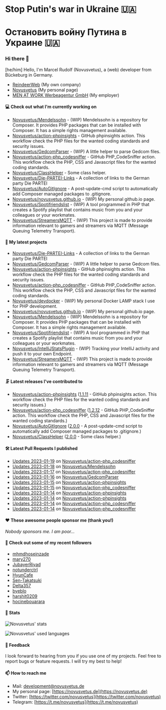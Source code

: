 # Stop Putin's war in Ukraine 🇺🇦
# Остановить войну Путина в Украине 🇺🇦

### Hi there 👋

[he/him]
Hello, I'm Marcel Rudolf (Novusvetus), a (web) developer from Bückeburg in Germany.

* [ReindeerWeb](https://reindeer-web.de) (My own company)
* [Novusvetus](https://novusvetus.de) (My personal page)
* [MEN AT WORK Werbeagentur GmbH](https://www.men-at-work.de/) (My employer)

#### 💻 Check out what I'm currently working on

- [Novusvetus/Mendelssohn](https://github.com/Novusvetus/Mendelssohn) - (WIP) Mendelssohn is a repository for Composer. It provides PHP packages that can be installed with Composer. It has a simple rights management available.
- [Novusvetus/action-phpinsights](https://github.com/Novusvetus/action-phpinsights) - GitHub phpinsights action. This workflow check the PHP files for the wanted coding standards and security issues.
- [Novusvetus/GedcomParser](https://github.com/Novusvetus/GedcomParser) - (WIP) A little helper to parse Gedcom files.
- [Novusvetus/action-php_codesniffer](https://github.com/Novusvetus/action-php_codesniffer) - GitHub PHP_CodeSniffer action. This workflow check the PHP, CSS and Javascript files for the wanted coding standards.
- [Novusvetus/ClassHelper](https://github.com/Novusvetus/ClassHelper) - Some class helper.
- [Novusvetus/Die-PARTEI-Links](https://github.com/Novusvetus/Die-PARTEI-Links) - A collection of links to the German party Die PARTEI
- [Novusvetus/AutoGitIgnore](https://github.com/Novusvetus/AutoGitIgnore) - A post-update-cmd script to automatically add Composer managed packages to .gitignore.
- [Novusvetus/novusvetus.github.io](https://github.com/Novusvetus/novusvetus.github.io) - (WIP) My personal github.io page.
- [Novusvetus/Spotifriendslist](https://github.com/Novusvetus/Spotifriendslist) - (WIP) A tool programmed in PHP that creates a Spotify playlist that contains music from you and your colleagues or your workmates.
- [Novusvetus/StreamersMQTT](https://github.com/Novusvetus/StreamersMQTT) - (WIP) This project is made to provide information relevant to gamers and streamers via MQTT (Message Queuing Telemetry Transport).

#### 🐣 My latest projects

- [Novusvetus/Die-PARTEI-Links](https://github.com/Novusvetus/Die-PARTEI-Links) - A collection of links to the German party Die PARTEI
- [Novusvetus/GedcomParser](https://github.com/Novusvetus/GedcomParser) - (WIP) A little helper to parse Gedcom files.
- [Novusvetus/action-phpinsights](https://github.com/Novusvetus/action-phpinsights) - GitHub phpinsights action. This workflow check the PHP files for the wanted coding standards and security issues.
- [Novusvetus/action-php_codesniffer](https://github.com/Novusvetus/action-php_codesniffer) - GitHub PHP_CodeSniffer action. This workflow check the PHP, CSS and Javascript files for the wanted coding standards.
- [Novusvetus/devdocker](https://github.com/Novusvetus/devdocker) - (WIP) My personal Docker LAMP stack I use for PHP development.
- [Novusvetus/novusvetus.github.io](https://github.com/Novusvetus/novusvetus.github.io) - (WIP) My personal github.io page.
- [Novusvetus/Mendelssohn](https://github.com/Novusvetus/Mendelssohn) - (WIP) Mendelssohn is a repository for Composer. It provides PHP packages that can be installed with Composer. It has a simple rights management available.
- [Novusvetus/Spotifriendslist](https://github.com/Novusvetus/Spotifriendslist) - (WIP) A tool programmed in PHP that creates a Spotify playlist that contains music from you and your colleagues or your workmates.
- [Novusvetus/IntelliJStatsPlugin](https://github.com/Novusvetus/IntelliJStatsPlugin) - (WIP) Tracking your IntelliJ activity and push it to your own Endpoint.
- [Novusvetus/StreamersMQTT](https://github.com/Novusvetus/StreamersMQTT) - (WIP) This project is made to provide information relevant to gamers and streamers via MQTT (Message Queuing Telemetry Transport).

#### 🗜 Latest releases I've contributed to

- [Novusvetus/action-phpinsights](https://github.com/Novusvetus/action-phpinsights) ([1.1.11](https://github.com/Novusvetus/action-phpinsights/releases/tag/1.1.11) - GitHub phpinsights action. This workflow check the PHP files for the wanted coding standards and security issues.)
- [Novusvetus/action-php_codesniffer](https://github.com/Novusvetus/action-php_codesniffer) ([1.2.12](https://github.com/Novusvetus/action-php_codesniffer/releases/tag/1.2.12) - GitHub PHP_CodeSniffer action. This workflow check the PHP, CSS and Javascript files for the wanted coding standards.)
- [Novusvetus/AutoGitIgnore](https://github.com/Novusvetus/AutoGitIgnore) ([2.0.0](https://github.com/Novusvetus/AutoGitIgnore/releases/tag/2.0.0) - A post-update-cmd script to automatically add Composer managed packages to .gitignore.)
- [Novusvetus/ClassHelper](https://github.com/Novusvetus/ClassHelper) ([2.0.0](https://github.com/Novusvetus/ClassHelper/releases/tag/2.0.0) - Some class helper.)

#### 🛠 Latest Pull Requests I published

- [Updates 2023-01-19](https://github.com/Novusvetus/action-php_codesniffer/pull/455) on [Novusvetus/action-php_codesniffer](https://github.com/Novusvetus/action-php_codesniffer)
- [Updates 2023-01-18](https://github.com/Novusvetus/Mendelssohn/pull/22) on [Novusvetus/Mendelssohn](https://github.com/Novusvetus/Mendelssohn)
- [Updates 2023-01-17](https://github.com/Novusvetus/action-php_codesniffer/pull/453) on [Novusvetus/action-php_codesniffer](https://github.com/Novusvetus/action-php_codesniffer)
- [Updates 2023-01-16](https://github.com/Novusvetus/GedcomParser/pull/43) on [Novusvetus/GedcomParser](https://github.com/Novusvetus/GedcomParser)
- [Updates 2023-01-15](https://github.com/Novusvetus/action-phpinsights/pull/393) on [Novusvetus/action-phpinsights](https://github.com/Novusvetus/action-phpinsights)
- [Updates 2023-01-15](https://github.com/Novusvetus/action-php_codesniffer/pull/450) on [Novusvetus/action-php_codesniffer](https://github.com/Novusvetus/action-php_codesniffer)
- [Updates 2023-01-14](https://github.com/Novusvetus/action-phpinsights/pull/392) on [Novusvetus/action-phpinsights](https://github.com/Novusvetus/action-phpinsights)
- [Updates 2023-01-14](https://github.com/Novusvetus/action-phpinsights/pull/391) on [Novusvetus/action-phpinsights](https://github.com/Novusvetus/action-phpinsights)
- [Updates 2023-01-14](https://github.com/Novusvetus/action-php_codesniffer/pull/449) on [Novusvetus/action-php_codesniffer](https://github.com/Novusvetus/action-php_codesniffer)
- [Updates 2023-01-14](https://github.com/Novusvetus/action-php_codesniffer/pull/448) on [Novusvetus/action-php_codesniffer](https://github.com/Novusvetus/action-php_codesniffer)

#### ❤️ These awesome people sponsor me (thank you!)

_Nobody sponsors me. I am poor..._

#### 👯 Check out some of my recent followers

- [mhmdhoseinzade](https://github.com/mhmdhoseinzade)
- [mary270](https://github.com/mary270)
- [JubayerRiyad](https://github.com/JubayerRiyad)
- [notunderctrl](https://github.com/notunderctrl)
- [HyunCafe](https://github.com/HyunCafe)
- [Sen-Takatsuki](https://github.com/Sen-Takatsuki)
- [Delta357](https://github.com/Delta357)
- [byeblo](https://github.com/byeblo)
- [harshit0209](https://github.com/harshit0209)
- [hocinebouarara](https://github.com/hocinebouarara)

#### 🎢 Stats




![Novusvetus' stats](https://github-readme-stats.vercel.app/api?username=novusvetus&show_icons=true&count_private=true)

![Novusvetus' used languages](https://github-readme-stats.vercel.app/api/top-langs?username=novusvetus&layout=compact)

#### 💬 Feedback
I look forward to hearing from you if you use one of my projects. Feel free to report bugs or feature requests.
I will try my best to help!

#### 📫 How to reach me

- Mail: [development@novusvetus.de](mailto:development@novusvetus.de)
- My personal page: [https://novusvetus.de](https://novusvetus.de)
- Twitter: [https://twitter.com/novusvetus](https://twitter.com/novusvetus)
- Telegram: [https://t.me/novusvetus](https://t.me/novusvetus)
